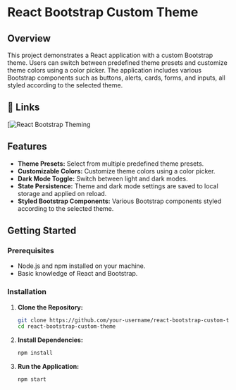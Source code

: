 # React Bootstrap Custom Theme

## Overview

This project demonstrates a React application with a custom Bootstrap theme. Users can switch between predefined theme presets and customize theme colors using a color picker. The application includes various Bootstrap components such as buttons, alerts, cards, forms, and inputs, all styled according to the selected theme.

## 🔗 Links
[![React Bootstrap Theming](https://react-bootstrap-theming.vercel.app/)


## Features

- **Theme Presets:** Select from multiple predefined theme presets.
- **Customizable Colors:** Customize theme colors using a color picker.
- **Dark Mode Toggle:** Switch between light and dark modes.
- **State Persistence:** Theme and dark mode settings are saved to local storage and applied on reload.
- **Styled Bootstrap Components:** Various Bootstrap components styled according to the selected theme.

## Getting Started

### Prerequisites

- Node.js and npm installed on your machine.
- Basic knowledge of React and Bootstrap.

### Installation

1. **Clone the Repository:**
   ```bash
   git clone https://github.com/your-username/react-bootstrap-custom-theme.git
   cd react-bootstrap-custom-theme

2. **Install Dependencies:**
   ```bash
   npm install

3. **Run the Application:**
   ```bash
   npm start
